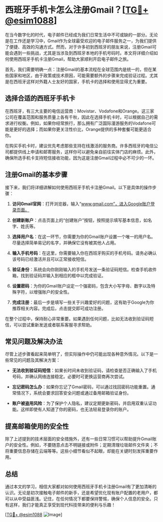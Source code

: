 # 西班牙手机卡怎么注册Gmail？[[TG💪+ @esim1088](https://t.me/s/esim1088)]

在当今数字化的时代，电子邮件已经成为我们日常生活中不可或缺的一部分。无论是在工作还是学习中，Gmail作为全球最受欢迎的电子邮件服务之一，为我们提供了便捷、高效的沟通方式。然而，对于许多初到西班牙的朋友来说，注册Gmail可能会遇到一些挑战，尤其是当涉及到西班牙本地的手机号码时。本文将详细介绍如何使用西班牙手机卡注册Gmail，帮助大家顺利开启电子邮件之旅。

首先，我们需要明确一点：注册Gmail的基本流程在全球范围内是统一的，但在某些国家和地区，由于政策或技术原因，可能需要额外的步骤来完成验证过程。尤其是在西班牙这样对外籍人士友好的国家，手机卡的选择和使用显得尤为重要。

## 选择合适的西班牙手机卡

在西班牙，有三大主要的电信运营商：Movistar、Vodafone和Orange。这三家公司在覆盖范围和服务质量上各有千秋，因此在选择手机卡时，可以根据自己的需求进行权衡。例如，如果你经常旅行，那么拥有广泛国际漫游服务的Vodafone可能是更好的选择；而如果你更关注性价比，Orange提供的多种套餐可能更适合你。

在购买手机卡时，建议优先考虑那些支持在线激活的服务商。许多西班牙的电信公司都提供线上申请和邮寄服务，这样你可以避免亲自前往实体门店的麻烦。此外，确保所选手机卡支持短信接收功能，因为这是注册Gmail过程中必不可少的一环。

## 注册Gmail的基本步骤

接下来，我们将详细讲解如何使用西班牙手机卡注册Gmail。以下是具体的操作步骤：

1. **访问Gmail官网**：打开浏览器，输入“www.gmail.com”，进入Google账户登录页面。
   
2. **创建新账户**：点击页面上的“创建账户”按钮，按照提示填写基本信息，如名字、姓氏等。

3. **选择用户名**：在这一环节，你需要为你的Gmail账户设置一个唯一的用户名。尽量选择简单易记的名字，并确保它没有被其他人占用。

4. **输入手机号码**：在这里，你需要输入你在西班牙购买的手机号码。请务必确认该号码已经激活并且可以正常接收短信。

5. **验证身份**：系统会向你刚刚输入的手机号发送一条验证码短信。检查手机收件箱，找到验证码并输入到相应的框中以完成验证。

6. **设置密码**：为你的Gmail账户设定一个强密码，包含大小写字母、数字以及特殊字符，以增强账户的安全性。

7. **完成注册**：最后一步是填写一些关于兴趣爱好的问题，这有助于Google为你推荐相关内容。完成后，点击提交即可成功注册。

在整个过程中，保持耐心非常重要。如果遇到任何问题，比如无法收到验证码短信，可以尝试重新发送或者联系客服寻求帮助。

## 常见问题及解决办法

尽管上述步骤看起来简单明了，但实际操作中仍可能出现各种意外情况。以下是一些常见的问题及其解决方案：

- **无法收到验证码短信**：如果长时间未收到验证码，请检查是否正确输入了手机号码，并确认网络连接稳定。必要时可更换运营商再次尝试。

- **忘记密码怎么办**：如果你忘记了Gmail密码，可以通过找回密码功能重置。通常情况下，系统会要求回答安全问题或通过备用邮箱验证身份。

- **账户被盗用风险**：为了保护个人隐私，建议定期更新密码，并启用双重认证功能。这样即使有人知道了你的密码，也无法轻易登录你的账户。

## 提高邮箱使用的安全性

除了上述提到的技术层面的安全措施外，还有一些日常习惯可以帮助提升Gmail账户的安全性。例如，不要随意点击不明链接或附件；定期清理垃圾邮件文件夹；不将重要信息存储在云端等等。这些小细节看似不起眼，却能在关键时刻发挥重要作用。

## 总结

通过本文的学习，相信大家都对如何使用西班牙手机卡注册Gmail有了更加清晰的认识。无论是初次接触电子邮件的新手，还是希望优化现有账户配置的老用户，都可以从中受益匪浅。记住，在任何情况下都要保持警惕，确保个人信息的安全。只有这样，我们才能真正享受到现代科技带来的便利与乐趣！

[[TG💪+ @esim1088](https://t.me/s/esim1088) ![Image](https://i.postimg.cc/4NQfJmqS/Snipaste-2025-05-13-00-14-12.png)]
